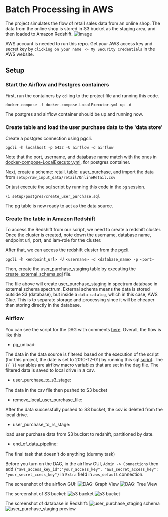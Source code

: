 # Batch Processing in AWS
The project simulates the flow of retail sales data from an online shop. The data from the online shop is stored in S3 bucket as the staging area, and then loaded to Amazon Redshift.
![image](https://user-images.githubusercontent.com/47022822/119691422-c2e1e500-be74-11eb-9a63-78930d86242b.png)

AWS account is needed to run this repo. 
Get your AWS access key and secret key by `clicking on your name -> My Security Credentials` in the AWS website.

## Setup
### Start the Airflow and Postgres containers
First, run the containers by `cd`-ing to the project file and running this code.
```
docker-compose -f docker-compose-LocalExecutor.yml up -d
```
The postgres and airflow container should be up and running now. 

### Create table and load the user purchase data to the 'data store' 
Create a postgres connection using pgcli.
```
pgcli -h localhost -p 5432 -U airflow -d airflow
```

Note that the port, username, and database name match with the ones in [docker-compose-LocalExecutor.yml](/docker-compose-LocalExecutor.yml), for postgres container.

Next, create a scheme: retail, table: user_purchase, and import the data from `setup/raw_input_data/retail/OnlineRetail.csv` 

Or just execute the [sql script](/setup/postgres/create_user_purchase.sql) by running this code in the `pg` session.

`\i setup/postgres/create_user_purchase.sql`

The pg table is now ready to act as the data source.

### Create the table in Amazon Redshift
To access the Redshift from our script, we need to create a redshift cluster.
Once the cluster is created, note down the username, database name, endpoint url, port, and iam-role for the cluster.

After that, we can access the redshift cluster from the pgcli.
```
pgcli -h <endpoint_url> -U <usernane> -d <database_name> -p <port>
```
Then, create the user_purchase_staging table by executing the [create_external_schema.sql](/setup/redshift/create_external_schema.sql) file.

The file above will create user_purchase_staging in spectrum database in external schema spectrum.
External schema means the data is stored outside S3 (database), but inside a `data catalog`, which in this case, AWS Glue.
This is to separate storage and processing since it will be cheaper than storing directly in the database.

### Airflow
You can see the script for the DAG with comments [here](/dags/user_behaviour.py).
Overall, the flow is like this
- pg_unload:

The data in the data source is filtered based on the execution of the script (for this project, the date is set to 2010-12-01) by running this sql [script](/scripts/sql/filter_unload_user_purchase.sql). The `{{ }}` variables are airflow macro variables that are set in the dag file.
The filtered data is saved to local drive in a csv.

- user_purchase_to_s3_stage:

The data in the csv file then pushed to S3 bucket

- remove_local_user_purchase_file:

After the data successfully pushed to S3 bucket, the csv is deleted from the local drive.

- user_purchase_to_rs_stage:

load user purchase data from S3 bucket to redshift, partitioned by date.

- end_of_data_pipeline:

The final task that doesn't do anything (dummy task)

Before you turn on the DAG, in the airflow GUI, `Admin -> Connections` then add `{"aws_access_key_id":"your_access_key", "aws_secret_access_key": "your_secret_ccess_key"}` in `Extra` field in `aws_default` connection.

The screenshot of the airflow GUI:
![DAG: Graph View](https://user-images.githubusercontent.com/47022822/117568817-c2afbe80-b0ec-11eb-89d9-465058967029.PNG)
![DAG: Tree View](https://user-images.githubusercontent.com/47022822/117568829-d824e880-b0ec-11eb-953e-22c12f9fff03.PNG)

The screenshot of S3 bucket:
![s3 bucket](https://user-images.githubusercontent.com/47022822/117568850-ea068b80-b0ec-11eb-9694-8c570db32283.PNG)
![s3 bucket](https://user-images.githubusercontent.com/47022822/117568852-ec68e580-b0ec-11eb-83ef-264d6c4802ff.PNG)

The screenshot of database in Redshift:
![user_purchase_staging schema](https://user-images.githubusercontent.com/47022822/117569013-ae1ff600-b0ed-11eb-8baa-40e750ea5921.PNG)
![user_purchase_staging preview](https://user-images.githubusercontent.com/47022822/117568998-95174500-b0ed-11eb-8bc5-610cafbde62b.PNG)



